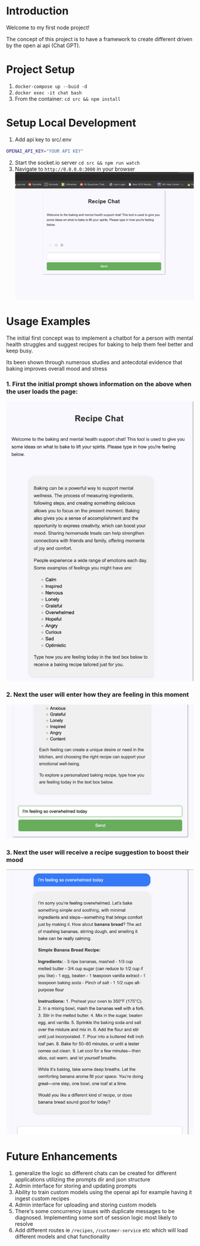 
# Introduction
Welcome to my first node project!

The concept of this project is to have a framework to create different driven by the open ai api (Chat GPT).


# Project Setup
1. `docker-compose up --buid -d`
2. `docker exec -it chat bash`
3. From the container:
   `cd src && npm install`

# Setup Local Development
1. Add api key to src/.env
```bash
OPENAI_API_KEY="YOUR API KEY"
```
2. Start the socket.io server
`cd src && npm run watch`
3. Navigate to `http://0.0.0.0:3000` in your browser
![Alt text](docs/project-setup.png)

# Usage Examples  

The initial first concept was to implement a chatbot for a person with mental health struggles and suggest recipes for baking to help them feel better and keep busy.

Its been shown through numerous studies and antecdotal evidence that baking improves overall mood and stress

### 1. First the initial prompt shows information on the above when the user loads the page:

![Alt text](docs/initial-message.png)

### 2. Next the user will enter how they are feeling in this moment

![Alt text](docs/user-message.png)

### 3. Next the user will receive a recipe suggestion to boost their mood

![Alt text](docs/recipe-message.png)

# Future Enhancements
1. generalize the logic so different chats can be created for different applications utilizing the prompts dir and json structure
2. Admin interface for storing and updating prompts
3. Ability to train custom models using the openai api for example having it ingest custom recipes
4. Admin interface for uploading and storing custom models
5. There's some concurrency issues with duplicate messages to be diagnosed. Implementing some sort of session logic most likely to resolve
6. Add different routes ie `/recipes`, `/customer-service` etc which will load different models and chat functionality